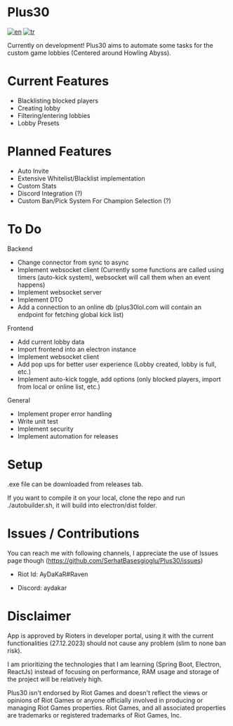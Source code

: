 # Plus30
[![en](https://img.shields.io/badge/lang-en-red.svg)](https://github.com/SerhatBasesgioglu/Plus30/blob/main/README.md)
[![tr](https://img.shields.io/badge/lang-tr-green.svg)](https://github.com/SerhatBasesgioglu/Plus30/blob/main/README.tr.md)

Currently on development!
Plus30 aims to automate some tasks for the custom game lobbies (Centered around Howling Abyss).

# Current Features

- Blacklisting blocked players
- Creating lobby
- Filtering/entering lobbies
- Lobby Presets

# Planned Features

- Auto Invite
- Extensive Whitelist/Blacklist implementation
- Custom Stats
- Discord Integration (?)
- Custom Ban/Pick System For Champion Selection (?)

# To Do

Backend

- Change connector from sync to async
- Implement websocket client (Currently some functions are called using timers (auto-kick system), websocket will call them when an event happens)
- Implement websocket server
- Implement DTO
- Add a connection to an online db (plus30lol.com will contain an endpoint for fetching global kick list)

Frontend

- Add current lobby data
- Import frontend into an electron instance
- Implement websocket client
- Add pop ups for better user experience (Lobby created, lobby is full, etc.)
- Implement auto-kick toggle, add options (only blocked players, import from local or online list, etc.)

General

- Implement proper error handling
- Write unit test
- Implement security
- Implement automation for releases

# Setup

.exe file can be downloaded from releases tab.

If you want to compile it on your local, clone the repo and run ./autobuilder.sh, it will build into electron/dist folder.

# Issues / Contributions

You can reach me with following channels, I appreciate the use of Issues page though (https://github.com/SerhatBasesgioglu/Plus30/issues)

- Riot Id: AyDaKaR#Raven

- Discord: aydakar

# Disclaimer

App is approved by Rioters in developer portal, using it with the current functionalities (27.12.2023) should not cause any problem (slim to none ban risk).

I am prioritizing the technologies that I am learning (Spring Boot, Electron, ReactJs) instead of focusing on performance, RAM usage and storage of the project will be relatively high.

Plus30 isn't endorsed by Riot Games and doesn't reflect the views or opinions of Riot Games or anyone officially involved in producing or managing Riot Games properties. Riot Games, and all associated properties are trademarks or registered trademarks of Riot Games, Inc.
